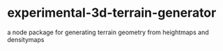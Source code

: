 # experimental-3d-terrain-generator
a node package for generating terrain geometry from heightmaps and densitymaps
